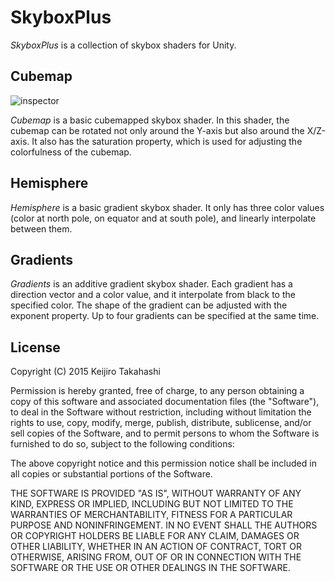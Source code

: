 SkyboxPlus
==========

*SkyboxPlus* is a collection of skybox shaders for Unity.

Cubemap
-------

![inspector](http://40.media.tumblr.com/33e6a3b7e825f37e809e0e48f6554526/tumblr_nx4j4aJ6HQ1qio469o1_400.png)

*Cubemap* is a basic cubemapped skybox shader. In this shader, the cubemap can
be rotated not only around the Y-axis but also around the X/Z-axis. It also has
the saturation property, which is used for adjusting the colorfulness of the
cubemap.

Hemisphere
----------

*Hemisphere* is a basic gradient skybox shader. It only has three color values
(color at north pole, on equator and at south pole), and linearly interpolate
between them.

Gradients
---------

*Gradients* is an additive gradient skybox shader. Each gradient has a direction
vector and a color value, and it interpolate from black to the specified color.
The shape of the gradient can be adjusted with the exponent property. Up to four
gradients can be specified at the same time.

License
-------

Copyright (C) 2015 Keijiro Takahashi

Permission is hereby granted, free of charge, to any person obtaining a copy of
this software and associated documentation files (the "Software"), to deal in
the Software without restriction, including without limitation the rights to
use, copy, modify, merge, publish, distribute, sublicense, and/or sell copies of
the Software, and to permit persons to whom the Software is furnished to do so,
subject to the following conditions:

The above copyright notice and this permission notice shall be included in all
copies or substantial portions of the Software.

THE SOFTWARE IS PROVIDED "AS IS", WITHOUT WARRANTY OF ANY KIND, EXPRESS OR
IMPLIED, INCLUDING BUT NOT LIMITED TO THE WARRANTIES OF MERCHANTABILITY, FITNESS
FOR A PARTICULAR PURPOSE AND NONINFRINGEMENT. IN NO EVENT SHALL THE AUTHORS OR
COPYRIGHT HOLDERS BE LIABLE FOR ANY CLAIM, DAMAGES OR OTHER LIABILITY, WHETHER
IN AN ACTION OF CONTRACT, TORT OR OTHERWISE, ARISING FROM, OUT OF OR IN
CONNECTION WITH THE SOFTWARE OR THE USE OR OTHER DEALINGS IN THE SOFTWARE.
